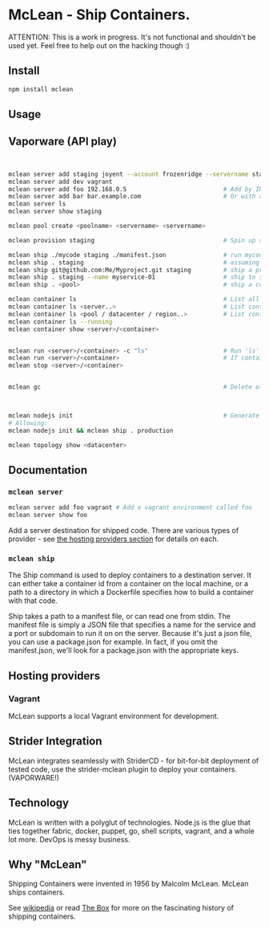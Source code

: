 # McLean - Ship Containers.

ATTENTION: This is a work in progress. It's not functional and shouldn't be used yet. Feel free to help out on the hacking though :)


## Install

```sh
npm install mclean
```


## Usage
## Vaporware (API play)

```sh


mclean server add staging joyent --account frozenridge --servername staging --flavor "Large 8GB"
mclean server add dev vagrant
mclean server add foo 192.168.0.5                           # Add by IP
mclean server add bar bar.example.com                       # Or with a domain
mclean server ls
mclean server show staging

mclean pool create <poolname> <servername> <servername>

mclean provision staging                                    # Spin up staging server and install mclean dependencies.

mclean ship ./mycode staging ./manifest.json                # run mycode on staging. Manifest specifies port etc.
mclean ship . staging                                       # assuming package.json or manifest.json in .
mclean ship git@github.com:Me/Myproject.git staging         # ship a project from github to server
mclean ship . staging --name myservice-01                   # ship to staging and name container myservice-01
mclean ship . <pool>                                        # ship a container to each server in a pool

mclean container ls                                         # List all containers (Show routing information)
mclean container ls <server..>                              # List containers on server
mclean container ls <pool / datacenter / region..>          # List containers in a pool / datacenter / region
mclean container ls --running
mclean container show <server>/<container>


mclean run <server>/<container> -c "ls"                     # Run 'ls' in container on server and pipe results back to stdout
mclean run <server>/<container>                             # If container isn't running on server, run it
mclean stop <server>/<container>


mclean gc                                                   # Delete old images



mclean nodejs init                                          # Generate Dockerfile and manifest in package.json for best-practise node deployment
# Allowing:
mclean nodejs init && mclean ship . production

mclean topology show <datacenter>

```











## Documentation

### `mclean server`

```sh
mclean server add foo vagrant # Add a vagrant environment called foo
mclean server show foo
```

Add a server destination for shipped code. There are various types of provider - see [the hosting providers section](#Hosting_Providers) for details on each.



### `mclean ship`

The Ship command is used to deploy containers to a destination server. It can either take a container id from a container on the local machine, or
a path to a directory in which a Dockerfile specifies how to build a container with that code.

Ship takes a path to a manifest file, or can read one from stdin. The manifest file is simply a JSON file that specifies a name for the service and a port or subdomain to run it on on the server. Because it's just a json file, you can use a package.json for example. In fact, if you omit the manifest.json, we'll look for a package.json with the appropriate keys.






## Hosting providers

### Vagrant
McLean supports a local Vagrant environment for development.









## Strider Integration

McLean integrates seamlessly with StriderCD - for bit-for-bit deployment of tested code, use the strider-mclean plugin to deploy your containers. (VAPORWARE!)



## Technology

McLean is written with a polyglut of technologies. Node.js is the glue that ties together fabric, docker, puppet, go, shell scripts, vagrant, and a whole lot more. DevOps is messy business.


## Why "McLean"

Shipping Containers were invented in 1956 by Malcolm McLean. McLean ships containers.

See [wikipedia](http://en.wikipedia.org/wiki/Malcom_McLean) or read [The Box](http://www.amazon.com/gp/product/0691136408/ref=as_li_ss_tl?ie=UTF8&camp=1789&creative=390957&creativeASIN=0691136408&linkCode=as2&tag=peterbradenco-20) for more on the fascinating history of shipping containers.
